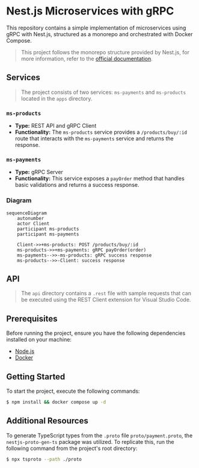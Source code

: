 # Nest.js Microservices with gRPC

This repository contains a simple implementation of microservices using gRPC with Nest.js, structured as a monorepo and orchestrated with Docker Compose.

>This project follows the monorepo structure provided by Nest.js, for more information, refer to the [official documentation](https://docs.nestjs.com/cli/monorepo#monorepo-mode).

## Services

> The project consists of two services: `ms-payments` and `ms-products` located in the `apps` directory.

### `ms-products`

- **Type:** REST API and gRPC Client
- **Functionality:** The `ms-products` service provides a `/products/buy/:id` route that interacts with the `ms-payments` service and returns the response.

### `ms-payments`

- **Type:** gRPC Server
- **Functionality:** This service exposes a `payOrder` method that handles basic validations and returns a success response.

### Diagram

```mermaid
sequenceDiagram
    autonumber
    actor Client
    participant ms-products
    participant ms-payments

    Client->>+ms-products: POST /products/buy/:id
    ms-products->>+ms-payments: gRPC payOrder(order)
    ms-payments-->>-ms-products: gRPC success response
    ms-products-->>-Client: success response
```
## API

> The `api` directory contains a `.rest` file with sample requests that can be executed using the REST Client extension for Visual Studio Code.

## Prerequisites

Before running the project, ensure you have the following dependencies installed on your machine:

- [Node.js](https://nodejs.org/)
- [Docker](https://www.docker.com/)

## Getting Started

To start the project, execute the following commands:

```bash
$ npm install && docker compose up -d
```

## Additional Resources

To generate TypeScript types from the `.proto` file `proto/payment.proto`, the `nestjs-proto-gen-ts` package was utilized. To replicate this, run the following command from the project's root directory:

```bash
$ npx tsproto --path ./proto
```